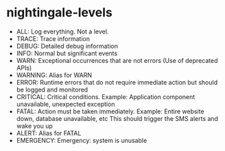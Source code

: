 # nightingale-levels

<ul>
    <li>ALL: Log everything. Not a level.</li>
    <li>TRACE: Trace information</li>
    <li>DEBUG: Detailed debug information</li>
    <li>INFO: Normal but significant events</li>
    <li>WARN: Exceptional occurrences that are not errors (Use of deprecated APIs)</li>
    <li>WARNING: Alias for WARN</li>
    <li>ERROR: Runtime errors that do not require immediate action but should be logged and monitored</li>
    <li>CRITICAL: Critical conditions. Example: Application component unavailable, unexpected exception</li>
    <li>FATAL: Action must be taken immediately. Example: Entire website down, database unavailable, etc
             This should trigger the SMS alerts and wake you up</li>
    <li>ALERT: Alias for FATAL</li>
    <li>EMERGENCY: Emergency: system is unusable</li>
</ul>
